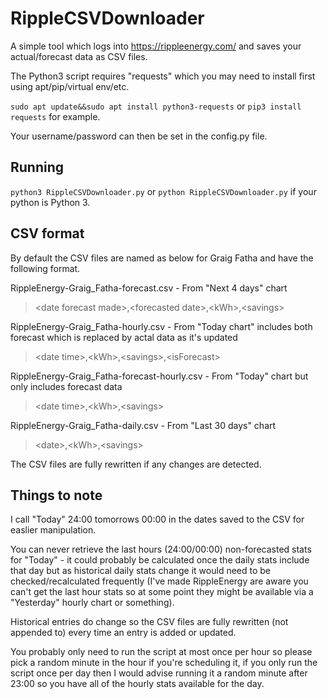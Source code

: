 # RippleCSVDownloader

A simple tool which logs into https://rippleenergy.com/ and saves your actual/forecast data as CSV files.

The Python3 script requires "requests" which you may need to install first using apt/pip/virtual env/etc.

`sudo apt update&&sudo apt install python3-requests` or `pip3 install requests` for example.

Your username/password can then be set in the config.py file.

## Running

`python3 RippleCSVDownloader.py` or `python RippleCSVDownloader.py` if your python is Python 3.

## CSV format

By default the CSV files are named as below for Graig Fatha and have the following format.

RippleEnergy-Graig_Fatha-forecast.csv - From "Next 4 days" chart
> \<date forecast made>,\<forecasted date>,\<kWh>,\<savings>

RippleEnergy-Graig_Fatha-hourly.csv - From "Today chart" includes both forecast which is replaced by actal data as it's updated
> \<date time>,\<kWh>,\<savings>,\<isForecast>

RippleEnergy-Graig_Fatha-forecast-hourly.csv - From "Today" chart but only includes forecast data
> \<date time>,\<kWh>,\<savings>

RippleEnergy-Graig_Fatha-daily.csv - From "Last 30 days" chart
> \<date>,\<kWh>,\<savings>

The CSV files are fully rewritten if any changes are detected.

## Things to note

I call "Today" 24:00 tomorrows 00:00 in the dates saved to the CSV for easlier manipulation.

You can never retrieve the last hours (24:00/00:00) non-forecasted stats for "Today" - it could probably be calculated once the daily stats include that day but as historical daily stats change it would need to be checked/recalculated frequently (I've made RippleEnergy are aware you can't get the last hour stats so at some point they might be available via a "Yesterday" hourly chart or something).

Historical entries do change so the CSV files are fully rewritten (not appended to) every time an entry is added or updated.

You probably only need to run the script at most once per hour so please pick a random minute in the hour if you're scheduling it, if you only run the script once per day then I would advise running it a random minute after 23:00 so you have all of the hourly stats available for the day.
